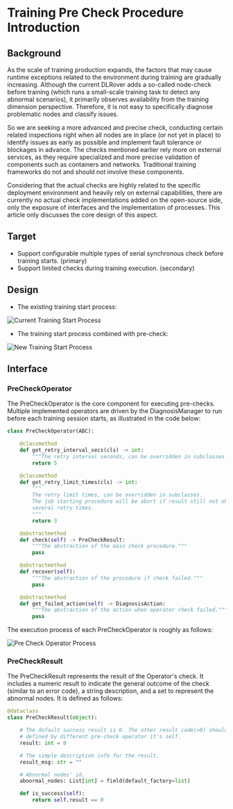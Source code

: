 # Training Pre Check Procedure Introduction

## Background

As the scale of training production expands, the factors that may cause 
runtime exceptions related to the environment during training are gradually 
increasing. Although the current DLRover adds a so-called node-check before 
training (which runs a small-scale training task to detect any abnormal 
scenarios), it primarily observes availability from the training dimension 
perspective. Therefore, it is not easy to specifically diagnose problematic 
nodes and classify issues. 

So we are seeking a more advanced and precise check, 
conducting certain related inspections right when all nodes are in place 
(or not yet in place) to identify issues as early as possible and implement 
fault tolerance or blockages in advance. The checks mentioned earlier rely more 
on external services, as they require specialized and more precise validation 
of components such as containers and networks. Traditional training frameworks 
do not and should not involve these components. 

Considering that the actual 
checks are highly related to the specific deployment environment and heavily 
rely on external capabilities, there are currently no actual check 
implementations added on the open-source side, only the exposure of interfaces 
and the implementation of processes. This article only discusses the core 
design of this aspect.


## Target

- Support configurable multiple types of serial synchronous check before 
  training starts. (primary)
- Support limited checks during training execution. (secondary)

## Design

- The existing training start process:

<img src="../figures/current_start_process.png" alt="Current Training Start Process">

- The training start process combined with pre-check:

<img src="../figures/new_start_process.png" alt="New Training Start Process">

## Interface

### PreCheckOperator
The PreCheckOperator is the core component for executing pre-checks. Multiple 
implemented operators are driven by the DiagnosisManager to run before each 
training session starts, as illustrated in the code below:

```python
class PreCheckOperator(ABC):

    @classmethod
    def get_retry_interval_secs(cls) -> int:
        """The retry interval seconds, can be overridden in subclasses."""
        return 5

    @classmethod
    def get_retry_limit_times(cls) -> int:
        """
        The retry limit times, can be overridden in subclasses.
        The job starting procedure will be abort if result still not ok after
        several retry times.
        """
        return 3

    @abstractmethod
    def check(self) -> PreCheckResult:
        """The abstraction of the main check procedure."""
        pass

    @abstractmethod
    def recover(self):
        """The abstraction of the procedure if check failed."""
        pass

    @abstractmethod
    def get_failed_action(self) -> DiagnosisAction:
        """The abstraction of the action when operator check failed."""
        pass
```

The execution process of each PreCheckOperator is roughly as follows:

<img src="../figures/pre_check_op.png" alt="Pre Check Operator Process">

### PreCheckResult

The PreCheckResult represents the result of the Operator's check. It includes 
a numeric result to indicate the general outcome of the check 
(similar to an error code), a string description, and a set to represent the 
abnormal nodes. It is defined as follows:

```python
@dataclass
class PreCheckResult(object):

    # The default success result is 0. The other result code(>0) should be
    # defined by different pre-check operator it's self.
    result: int = 0

    # The simple description info for the result.
    result_msg: str = ""

    # Abnormal nodes' id.
    abnormal_nodes: List[int] = field(default_factory=list)

    def is_success(self):
        return self.result == 0
```
